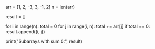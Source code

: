 


arr = [1, 2, -3, 3, -1, 2]
n = len(arr)

result = []

for i in range(n):
    total = 0
    for j in range(i, n):
        total += arr[j]
        if total == 0:
            result.append((i, j))

print("Subarrays with sum 0:", result)

